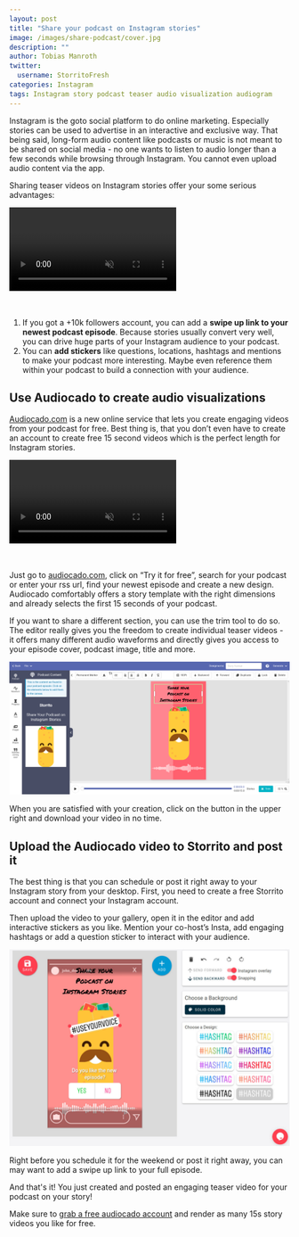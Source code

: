 ```yaml
---
layout: post
title: "Share your podcast on Instagram stories"
image: /images/share-podcast/cover.jpg
description: ""
author: Tobias Manroth
twitter:
  username: StorritoFresh
categories: Instagram
tags: Instagram story podcast teaser audio visualization audiogram
---
```


Instagram is the goto social platform to do online marketing. Especially stories can be used to advertise in an interactive and exclusive way. That being said, long-form audio content like podcasts or music is not meant to be shared on social media - no one wants to listen to audio longer than a few seconds while browsing through Instagram. You cannot even upload audio content via the app.

Sharing teaser videos on Instagram stories offer your some serious advantages:

<video src="/videos/share-podcast.mp4" autoplay controls muted></video>

<!--more-->

<br>

1. If you got a +10k followers account, you can add a **swipe up link to your newest podcast episode**. Because stories usually convert very well, you can drive huge parts of your Instagram audience to your podcast.
2. You can **add stickers** like questions, locations, hashtags and mentions to make your podcast more interesting. Maybe even reference them within your podcast to build a connection with your audience.

## Use Audiocado to create audio visualizations

[Audiocado.com](https://audiocado.com?ref=storrito-blog) is a new online service that lets you create engaging videos from your podcast for free. Best thing is, that you don’t even have to create an account to create free 15 second videos which is the perfect length for Instagram stories.

<video src="/videos/designs.mp4" autoplay controls muted></video>

<br>

Just go to [audiocado.com](https://audiocado.com?ref=storrito-blog), click on “Try it for free”, search for your podcast or enter your rss url, find your newest episode and create a new design. Audiocado comfortably offers a story template with the right dimensions and already selects the first 15 seconds of your podcast.

If you want to share a different section, you can use the trim tool to do so. The editor really gives you the freedom to create individual teaser videos - it offers many different audio waveforms and directly gives you access to your episode cover, podcast image, title and more.

![editor](/images/share-podcast/editor.png)


When you are satisfied with your creation, click on the button in the upper right and download your video in no time.

## Upload the Audiocado video to Storrito and post it

The best thing is that you can schedule or post it right away to your Instagram story from your desktop. First, you need to create a free Storrito account and connect your Instagram account.

Then upload the video to your gallery, open it in the editor and add interactive stickers as you like. Mention your co-host’s Insta, add engaging hashtags or add a question sticker to interact with your audience.

![editor](/images/share-podcast/storrito-editor.jpg)

Right before you schedule it for the weekend or post it right away, you can may want to add a swipe up link to your full episode.

And that's it! You just created and posted an engaging teaser video for your podcast on your story!

Make sure to [grab a free audiocado account](https://audiocado.com?ref=storrito-blog) and render as many 15s story videos you like for free.

